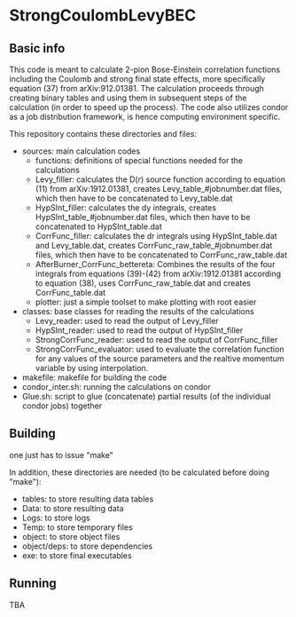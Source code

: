 # StrongCoulombLevyBEC

## Basic info
This code is meant to calculate 2-pion Bose-Einstein correlation functions including the Coulomb and strong final state effects, more specifically equation (37) from arXiv:912.01381. The calculation proceeds through creating binary tables and using them in subsequent steps of the calculation (in order to speed up the process). The code also utilizes condor as a job distribution framework, is hence computing environment specific.

This repository contains these directories and files:
- sources: main calculation codes
  - functions: definitions of special functions needed for the calculations
  - Levy_filler: calculates the D(r) source function according to equation (11) from arXiv:1912.01381, creates Levy_table_#jobnumber.dat files, which then have to be concatenated to Levy_table.dat
  - HypSInt_filler: calculates the dy integrals, creates HypSInt_table_#jobnumber.dat files, which then have to be concatenated to HypSInt_table.dat
  - CorrFunc_filler: calculates the dr integrals using HypSInt_table.dat and Levy_table.dat, creates CorrFunc_raw_table_#jobnumber.dat files, which then have to be concatenated to CorrFunc_raw_table.dat
  - AfterBurner_CorrFunc_bettereta: Combines the results of the four integrals from equations (39)-(42) from arXiv:1912.01381 according to equation (38), uses CorrFunc_raw_table.dat and creates CorrFunc_table.dat
  - plotter:  just a simple toolset to make plotting with root easier
- classes: base classes for reading the results of the calculations
  - Levy_reader: used to read the output of Levy_filler
  - HypSInt_reader: used to read the output of HypSInt_filler
  - StrongCorrFunc_reader: used to read the output of CorrFunc_filler
  - StrongCorrFunc_evaluator: used to evaluate the correlation function for any values of the source parameters and the realtive momentum variable by using interpolation.
- makefile: makefile for building the code
- condor_inter.sh: running the calculations on condor
- Glue.sh: script to glue (concatenate) partial results (of the individual condor jobs) together

## Building
one just has to issue "make"

In addition, these directories are needed (to be calculated before doing "make"):
- tables: to store resulting data tables
- Data: to store resulting data
- Logs: to store logs
- Temp: to store temporary files
- object: to store object files
- object/deps: to store dependencies
- exe: to store final executables


## Running
TBA

